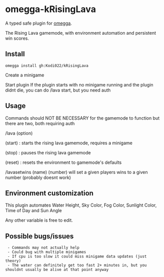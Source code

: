 # omegga-kRisingLava
A typed safe plugin for [omegga](https://github.com/brickadia-community/omegga).

The Rising Lava gamemode, with environment automation and persistent win scores.

## Install
`omegga install gh:Kodi022/kRisingLava`

Create a minigame

Start plugin
     If the plugin starts with no minigame running and the plugin didnt die, you can do 
   /lava start, but you need auth

## Usage
Commands should NOT BE NECESSARY for the gamemode to function but there are two, both requiring auth

/lava (option)
   
(start) : starts the rising lava gamemode, requires a minigame
   
(stop) : pauses the rising lava gamemode
   
(reset) : resets the environment to gamemode's defaults

/lavasetwins (name) (number)
     will set a given players wins to a given number (probably doesnt work)

## Environment customization
This plugin automates Water Height, Sky Color, Fog Color, Sunlight Color, Time of Day and Sun Angle

Any other variable is free to edit.
## Possible bugs/issues
     - Commands may not actually help
     - Could bug with multiple minigames
     - If cpu is too slow it could miss minigame data updates (just theory)
     - The water can definitely get too fast 2+ minutes in, but you shouldnt usually be alive at that point anyway


